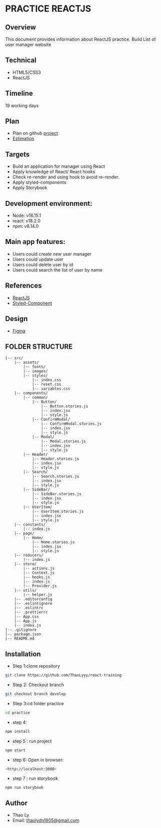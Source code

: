 # PRACTICE REACTJS
## Overview

This document provides information about ReactJS practice. Build List of user manager website

## Technical

- HTML5/CSS3
- ReactJS

## Timeline	

19 working days 

## Plan
- Plan on github [project](https://github.com/users/ThaoLyyy/projects/2)
- [Estimation](https://docs.google.com/document/d/1-vAGM7GAmrTsaTKkDvfb64OcWUQphWblpl53Vl_I-R4/edit)

## Targets

- Build an application for manager using React
- Apply knowledge of React/ React hooks
- Check re-render and using hook to avoid re-render.
- Apply styled-components
- Apply Storybook

## Development environment:

- Node: v16.15.1
- react: v18.2.0
- npm: v8.14.0

## Main app features:

- Users could create new user manager
- Users could update user
- Users could delete user by id
- Users could search the list of user by name

## References
- [ReactJS](https://reactjs.org/docs/thinking-in-react.html)
- [Styled-Component](https://styled-components.com/docs)

## Design

- [Figma](https://www.figma.com/file/HPmgynGqF3ioAsQGSPzVtB/Design-UI?node-id=0%3A1)

## FOLDER STRUCTURE

```
|-- src/
    |-- assets/
        |-- fonts/
        |-- images/
        |-- styles/
            |-- index.css
            |-- reset.css
            |-- variables.css
    |-- components/
        |-- common/
            |-- Button/
                |-- Button.stories.js
                |-- index.jsx
                |-- style.js
            |-- ConfirmModal/
                |-- ConfirmModal.stories.js
                |-- index.jsx
                |-- style.js
            |-- Modal/
                |-- Modal.stories.js
                |-- index.jsx
                |-- style.js
        |-- Header/
            |-- Header.stories.js
            |-- index.jsx
            |-- style.js 
        |-- Search/
            |-- Search.stories.js
            |-- index.jsx
            |-- style.js 
        |-- SideBar/
            |-- SideBar.stories.js
            |-- index.jsx
            |-- style.js 
        |-- UserItem/
            |-- UserItem.stories.js
            |-- index.jsx
            |-- style.js 
    |-- constants/
        |-- index.js
    |-- page/
        |-- Home/
            |-- Home.stories.js
            |-- index.jsx
            |-- style.js      
    |-- reducers/
        |-- index.js
    |-- store/
        |-- actions.js
        |-- Context.js
        |-- hooks.js
        |-- index.js
        |-- Provider.js
    |-- utils/
        |-- helper.js
    |-- .editorconfig
    |-- .eslintignore
    |-- .eslintrc
    |-- .prettierrc
    |-- App.css    
    |-- App.js    
    |-- index.js
|-- .gitignore
|-- package.json
|-- README.md
```

## Installation

- Step 1:clone repository
```bash
git clone https://github.com/ThaoLyyy/react-training
```
- Step 2: Checkout branch
```bash
git checkout branch develop
```
- Step 3:cd folder practice
```bash
cd practice
```
- step 4: 
```bash
npm install
```
- step 5 : run project
```bash
npm start
```
- step 6: Open in browser:
```
~http://localhost:3000~
```
- step 7 : run storybook
```bash
npm run storybook
```
## Author

- Thao Ly
- Email: thaolydn1805@gmail.com
